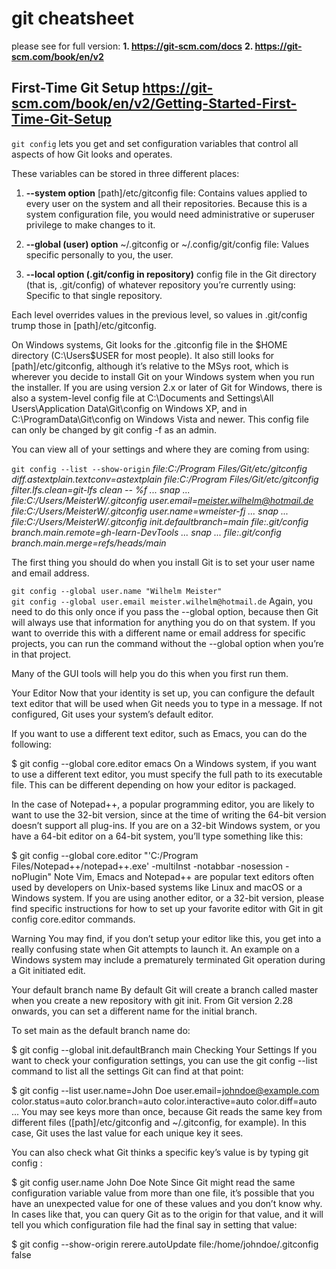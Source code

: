 # git cheatsheet
please see for full version: 
**1. https://git-scm.com/docs** 
**2. https://git-scm.com/book/en/v2** 

## First-Time Git Setup https://git-scm.com/book/en/v2/Getting-Started-First-Time-Git-Setup 

`git config` lets you get and set configuration variables that control all aspects of how Git looks and operates.

These variables can be stored in three different places:
1. **--system option** 
[path]/etc/gitconfig file: Contains values applied to every user on the system and all their repositories. Because this is a system configuration file, you would need administrative or superuser privilege to make changes to it.

2. **--global (user) option** 
~/.gitconfig or ~/.config/git/config file: Values specific personally to you, the user. 

3. **--local option (.git/config in repository)** 
config file in the Git directory (that is, .git/config) of whatever repository you’re currently using: Specific to that single repository. 

Each level overrides values in the previous level, so values in .git/config trump those in [path]/etc/gitconfig.

On Windows systems, Git looks for the .gitconfig file in the $HOME directory (C:\Users\$USER for most people). It also still looks for [path]/etc/gitconfig, although it’s relative to the MSys root, which is wherever you decide to install Git on your Windows system when you run the installer. If you are using version 2.x or later of Git for Windows, there is also a system-level config file at C:\Documents and Settings\All Users\Application Data\Git\config on Windows XP, and in C:\ProgramData\Git\config on Windows Vista and newer. This config file can only be changed by git config -f <file> as an admin.

You can view all of your settings and where they are coming from using:

`git config --list --show-origin` 
*file:C:/Program Files/Git/etc/gitconfig diff.astextplain.textconv=astextplain* 
*file:C:/Program Files/Git/etc/gitconfig filter.lfs.clean=git-lfs clean -- %f* 
*... snap ...* 
*file:C:/Users/MeisterW/.gitconfig       user.email=meister.wilhelm@hotmail.de* 
*file:C:/Users/MeisterW/.gitconfig       user.name=wmeister-fj* 
*... snap ...* 
*file:C:/Users/MeisterW/.gitconfig       init.defaultbranch=main* 
*file:.git/config        branch.main.remote=gh-learn-DevTools* 
*... snap ...* 
*file:.git/config        branch.main.merge=refs/heads/main* 

The first thing you should do when you install Git is to set your user name and email address. 

`git config --global user.name "Wilhelm Meister"`  
`git config --global user.email meister.wilhelm@hotmail.de` 
Again, you need to do this only once if you pass the --global option, because then Git will always use that information for anything you do on that system. If you want to override this with a different name or email address for specific projects, you can run the command without the --global option when you’re in that project.

Many of the GUI tools will help you do this when you first run them.

Your Editor
Now that your identity is set up, you can configure the default text editor that will be used when Git needs you to type in a message. If not configured, Git uses your system’s default editor.

If you want to use a different text editor, such as Emacs, you can do the following:

$ git config --global core.editor emacs
On a Windows system, if you want to use a different text editor, you must specify the full path to its executable file. This can be different depending on how your editor is packaged.

In the case of Notepad++, a popular programming editor, you are likely to want to use the 32-bit version, since at the time of writing the 64-bit version doesn’t support all plug-ins. If you are on a 32-bit Windows system, or you have a 64-bit editor on a 64-bit system, you’ll type something like this:

$ git config --global core.editor "'C:/Program Files/Notepad++/notepad++.exe' -multiInst -notabbar -nosession -noPlugin"
Note
Vim, Emacs and Notepad++ are popular text editors often used by developers on Unix-based systems like Linux and macOS or a Windows system. If you are using another editor, or a 32-bit version, please find specific instructions for how to set up your favorite editor with Git in git config core.editor commands.

Warning
You may find, if you don’t setup your editor like this, you get into a really confusing state when Git attempts to launch it. An example on a Windows system may include a prematurely terminated Git operation during a Git initiated edit.

Your default branch name
By default Git will create a branch called master when you create a new repository with git init. From Git version 2.28 onwards, you can set a different name for the initial branch.

To set main as the default branch name do:

$ git config --global init.defaultBranch main
Checking Your Settings
If you want to check your configuration settings, you can use the git config --list command to list all the settings Git can find at that point:

$ git config --list
user.name=John Doe
user.email=johndoe@example.com
color.status=auto
color.branch=auto
color.interactive=auto
color.diff=auto
...
You may see keys more than once, because Git reads the same key from different files ([path]/etc/gitconfig and ~/.gitconfig, for example). In this case, Git uses the last value for each unique key it sees.

You can also check what Git thinks a specific key’s value is by typing git config <key>:

$ git config user.name
John Doe
Note
Since Git might read the same configuration variable value from more than one file, it’s possible that you have an unexpected value for one of these values and you don’t know why. In cases like that, you can query Git as to the origin for that value, and it will tell you which configuration file had the final say in setting that value:

$ git config --show-origin rerere.autoUpdate
file:/home/johndoe/.gitconfig	false